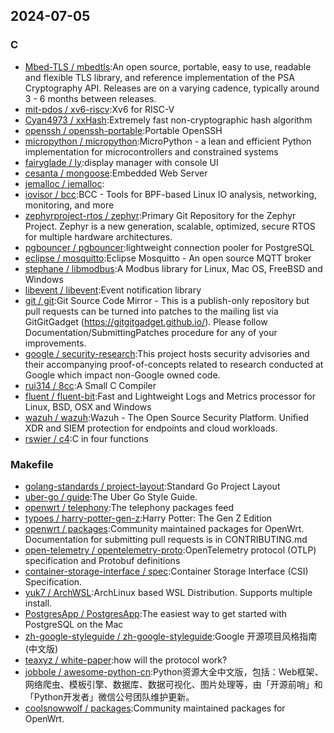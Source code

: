 ## 2024-07-05

### C

* [Mbed-TLS / mbedtls](https://github.com/Mbed-TLS/mbedtls):An open source, portable, easy to use, readable and flexible TLS library, and reference implementation of the PSA Cryptography API. Releases are on a varying cadence, typically around 3 - 6 months between releases.
* [mit-pdos / xv6-riscv](https://github.com/mit-pdos/xv6-riscv):Xv6 for RISC-V
* [Cyan4973 / xxHash](https://github.com/Cyan4973/xxHash):Extremely fast non-cryptographic hash algorithm
* [openssh / openssh-portable](https://github.com/openssh/openssh-portable):Portable OpenSSH
* [micropython / micropython](https://github.com/micropython/micropython):MicroPython - a lean and efficient Python implementation for microcontrollers and constrained systems
* [fairyglade / ly](https://github.com/fairyglade/ly):display manager with console UI
* [cesanta / mongoose](https://github.com/cesanta/mongoose):Embedded Web Server
* [jemalloc / jemalloc](https://github.com/jemalloc/jemalloc):
* [iovisor / bcc](https://github.com/iovisor/bcc):BCC - Tools for BPF-based Linux IO analysis, networking, monitoring, and more
* [zephyrproject-rtos / zephyr](https://github.com/zephyrproject-rtos/zephyr):Primary Git Repository for the Zephyr Project. Zephyr is a new generation, scalable, optimized, secure RTOS for multiple hardware architectures.
* [pgbouncer / pgbouncer](https://github.com/pgbouncer/pgbouncer):lightweight connection pooler for PostgreSQL
* [eclipse / mosquitto](https://github.com/eclipse/mosquitto):Eclipse Mosquitto - An open source MQTT broker
* [stephane / libmodbus](https://github.com/stephane/libmodbus):A Modbus library for Linux, Mac OS, FreeBSD and Windows
* [libevent / libevent](https://github.com/libevent/libevent):Event notification library
* [git / git](https://github.com/git/git):Git Source Code Mirror - This is a publish-only repository but pull requests can be turned into patches to the mailing list via GitGitGadget (https://gitgitgadget.github.io/). Please follow Documentation/SubmittingPatches procedure for any of your improvements.
* [google / security-research](https://github.com/google/security-research):This project hosts security advisories and their accompanying proof-of-concepts related to research conducted at Google which impact non-Google owned code.
* [rui314 / 8cc](https://github.com/rui314/8cc):A Small C Compiler
* [fluent / fluent-bit](https://github.com/fluent/fluent-bit):Fast and Lightweight Logs and Metrics processor for Linux, BSD, OSX and Windows
* [wazuh / wazuh](https://github.com/wazuh/wazuh):Wazuh - The Open Source Security Platform. Unified XDR and SIEM protection for endpoints and cloud workloads.
* [rswier / c4](https://github.com/rswier/c4):C in four functions

### Makefile

* [golang-standards / project-layout](https://github.com/golang-standards/project-layout):Standard Go Project Layout
* [uber-go / guide](https://github.com/uber-go/guide):The Uber Go Style Guide.
* [openwrt / telephony](https://github.com/openwrt/telephony):The telephony packages feed
* [typoes / harry-potter-gen-z](https://github.com/typoes/harry-potter-gen-z):Harry Potter: The Gen Z Edition
* [openwrt / packages](https://github.com/openwrt/packages):Community maintained packages for OpenWrt. Documentation for submitting pull requests is in CONTRIBUTING.md
* [open-telemetry / opentelemetry-proto](https://github.com/open-telemetry/opentelemetry-proto):OpenTelemetry protocol (OTLP) specification and Protobuf definitions
* [container-storage-interface / spec](https://github.com/container-storage-interface/spec):Container Storage Interface (CSI) Specification.
* [yuk7 / ArchWSL](https://github.com/yuk7/ArchWSL):ArchLinux based WSL Distribution. Supports multiple install.
* [PostgresApp / PostgresApp](https://github.com/PostgresApp/PostgresApp):The easiest way to get started with PostgreSQL on the Mac
* [zh-google-styleguide / zh-google-styleguide](https://github.com/zh-google-styleguide/zh-google-styleguide):Google 开源项目风格指南 (中文版)
* [teaxyz / white-paper](https://github.com/teaxyz/white-paper):how will the protocol work?
* [jobbole / awesome-python-cn](https://github.com/jobbole/awesome-python-cn):Python资源大全中文版，包括：Web框架、网络爬虫、模板引擎、数据库、数据可视化、图片处理等，由「开源前哨」和「Python开发者」微信公号团队维护更新。
* [coolsnowwolf / packages](https://github.com/coolsnowwolf/packages):Community maintained packages for OpenWrt.
